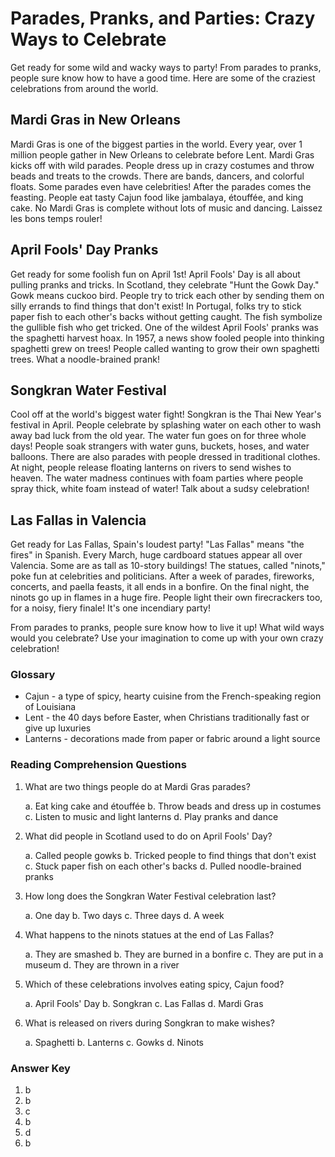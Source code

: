 # Parades, Pranks, and Parties: Crazy Ways to Celebrate

Get ready for some wild and wacky ways to party! From parades to pranks, people sure know how to have a good time. Here are some of the craziest celebrations from around the world.

## Mardi Gras in New Orleans

Mardi Gras is one of the biggest parties in the world. Every year, over 1 million people gather in New Orleans to celebrate before Lent. Mardi Gras kicks off with wild parades. People dress up in crazy costumes and throw beads and treats to the crowds. There are bands, dancers, and colorful floats. Some parades even have celebrities! After the parades comes the feasting. People eat tasty Cajun food like jambalaya, étouffée, and king cake. No Mardi Gras is complete without lots of music and dancing. Laissez les bons temps rouler!

## April Fools' Day Pranks

Get ready for some foolish fun on April 1st! April Fools' Day is all about pulling pranks and tricks. In Scotland, they celebrate "Hunt the Gowk Day." Gowk means cuckoo bird. People try to trick each other by sending them on silly errands to find things that don't exist! In Portugal, folks try to stick paper fish to each other's backs without getting caught. The fish symbolize the gullible fish who get tricked. One of the wildest April Fools' pranks was the spaghetti harvest hoax. In 1957, a news show fooled people into thinking spaghetti grew on trees! People called wanting to grow their own spaghetti trees. What a noodle-brained prank!

## Songkran Water Festival

Cool off at the world's biggest water fight! Songkran is the Thai New Year's festival in April. People celebrate by splashing water on each other to wash away bad luck from the old year. The water fun goes on for three whole days! People soak strangers with water guns, buckets, hoses, and water balloons. There are also parades with people dressed in traditional clothes. At night, people release floating lanterns on rivers to send wishes to heaven. The water madness continues with foam parties where people spray thick, white foam instead of water! Talk about a sudsy celebration!

## Las Fallas in Valencia

Get ready for Las Fallas, Spain's loudest party! "Las Fallas" means "the fires" in Spanish. Every March, huge cardboard statues appear all over Valencia. Some are as tall as 10-story buildings! The statues, called "ninots," poke fun at celebrities and politicians. After a week of parades, fireworks, concerts, and paella feasts, it all ends in a bonfire. On the final night, the ninots go up in flames in a huge fire. People light their own firecrackers too, for a noisy, fiery finale! It's one incendiary party!

From parades to pranks, people sure know how to live it up! What wild ways would you celebrate? Use your imagination to come up with your own crazy celebration!

### Glossary

- Cajun - a type of spicy, hearty cuisine from the French-speaking region of Louisiana
- Lent - the 40 days before Easter, when Christians traditionally fast or give up luxuries
- Lanterns - decorations made from paper or fabric around a light source

### Reading Comprehension Questions

1. What are two things people do at Mardi Gras parades?

   a. Eat king cake and étouffée
   b. Throw beads and dress up in costumes
   c. Listen to music and light lanterns
   d. Play pranks and dance

2. What did people in Scotland used to do on April Fools' Day?

   a. Called people gowks
   b. Tricked people to find things that don't exist
   c. Stuck paper fish on each other's backs
   d. Pulled noodle-brained pranks

3. How long does the Songkran Water Festival celebration last?

   a. One day
   b. Two days
   c. Three days
   d. A week

4. What happens to the ninots statues at the end of Las Fallas?

   a. They are smashed
   b. They are burned in a bonfire
   c. They are put in a museum
   d. They are thrown in a river  

5. Which of these celebrations involves eating spicy, Cajun food?

   a. April Fools' Day
   b. Songkran
   c. Las Fallas
   d. Mardi Gras

6. What is released on rivers during Songkran to make wishes?

   a. Spaghetti
   b. Lanterns
   c. Gowks
   d. Ninots

### Answer Key

1. b
2. b  
3. c
4. b
5. d
6. b
